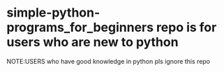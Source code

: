 # simple-python-programs_for_beginners repo is for users who are new to python

NOTE:USERS who have good knowledge in python pls ignore this repo
